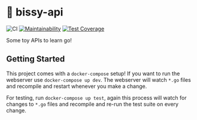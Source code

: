 # :robot: bissy-api

![CI](https://github.com/CGA1123/bissy-api/workflows/CI/badge.svg)
[![Maintainability](https://api.codeclimate.com/v1/badges/d42cd3823b699de16259/maintainability)](https://codeclimate.com/github/CGA1123/bissy-api/maintainability)
[![Test Coverage](https://api.codeclimate.com/v1/badges/d42cd3823b699de16259/test_coverage)](https://codeclimate.com/github/CGA1123/bissy-api/test_coverage)

Some toy APIs to learn go!

## Getting Started

This project comes with a `docker-compose` setup! If you want to run the webserver use `docker-compose up dev`. The webserver will watch `*.go` files and recompile and restart whenever you make a change.

For testing, run `docker-compose up test`, again this process will watch for changes to `*.go` files and recompile and re-run the test suite on every change.
